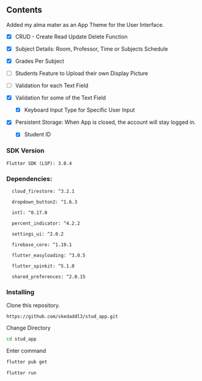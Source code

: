 ## Contents <a name = "about"></a>
Added my alma mater as an App Theme for the User Interface.

- [x] CRUD - Create Read Update Delete Function

- [x] Subject Details: Room, Professor, Time or Subjects Schedule

- [x] Grades Per Subject

- [ ] Students Feature to Upload their own Display Picture

- [ ] Validation for each Text Field

- [x] Validation for some of the Text Field
    - [x] Keyboard Input Type for Specific User Input

- [x] Persistent Storage: When App is closed, the account will stay logged in.
    - [x] Student ID



### SDK Version
`Flutter SDK (LSP): 3.0.4`

### Dependencies:
```
  cloud_firestore: ^3.2.1

  dropdown_button2: ^1.6.3

  intl: ^0.17.0

  percent_indicator: ^4.2.2

  settings_ui: ^2.0.2

  firebase_core: ^1.19.1

  flutter_easyloading: ^3.0.5

  flutter_spinkit: ^5.1.0

  shared_preferences: ^2.0.15
```

### Installing

Clone this repository.
```
https://github.com/skedaddl3/stud_app.git
```

Change Directory
```sh
cd stud_app
```
Enter command
```sh
flutter pub get

```

```sh
flutter run
```
